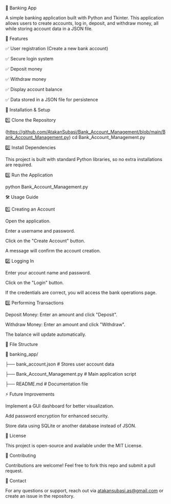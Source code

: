 🏦 Banking App

A simple banking application built with Python and Tkinter. This application allows users to create accounts, log in, deposit, and withdraw money, all while storing account data in a JSON file.

📌 Features

✅ User registration (Create a new bank account)

✅ Secure login system

✅ Deposit money

✅ Withdraw money

✅ Display account balance

✅ Data stored in a JSON file for persistence

🚀 Installation & Setup

1️⃣ Clone the Repository

(https://github.com/AtakanSubasi/Bank_Account_Management/blob/main/Bank_Account_Management.py)
cd Bank_Account_Management.py

2️⃣ Install Dependencies

This project is built with standard Python libraries, so no extra installations are required.

3️⃣ Run the Application

python Bank_Account_Management.py

🛠️ Usage Guide

1️⃣ Creating an Account

Open the application.

Enter a username and password.

Click on the "Create Account" button.

A message will confirm the account creation.

2️⃣ Logging In

Enter your account name and password.

Click on the "Login" button.

If the credentials are correct, you will access the bank operations page.

3️⃣ Performing Transactions

Deposit Money: Enter an amount and click "Deposit".

Withdraw Money: Enter an amount and click "Withdraw".

The balance will update automatically.

📂 File Structure

📁 banking_app/

 ├── bank_account.json  # Stores user account data
 
 ├── Bank_Account_Management.py  # Main application script
 
 ├── README.md  # Documentation file

⚡ Future Improvements

Implement a GUI dashboard for better visualization.

Add password encryption for enhanced security.

Store data using SQLite or another database instead of JSON.

📝 License

This project is open-source and available under the MIT License.

🤝 Contributing

Contributions are welcome! Feel free to fork this repo and submit a pull request.

📧 Contact

For any questions or support, reach out via atakansubasi.as@gmail.com or create an issue in the repository.
